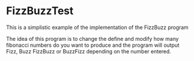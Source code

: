 # FizzBuzzTest

This is a simplistic example of the implementation of the FizzBuzz program 

The idea of this program is to change the define and modify how many fibonacci numbers do you want to produce and the program will output Fizz, Buzz FizzBuzz or BuzzFizz depending on the number entered.